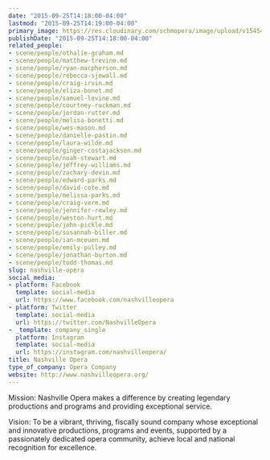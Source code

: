 ```yaml
---
date: "2015-09-25T14:18:00-04:00"
lastmod: "2015-09-25T14:19:00-04:00"
primary_image: https://res.cloudinary.com/schmopera/image/upload/v1545409169/media/webhook-uploads/1443205120156/NashvilleLogo.jpg.jpg
publishDate: "2015-09-25T14:18:00-04:00"
related_people:
- scene/people/othalie-graham.md
- scene/people/matthew-trevino.md
- scene/people/ryan-macpherson.md
- scene/people/rebecca-sjowall.md
- scene/people/craig-irvin.md
- scene/people/eliza-bonet.md
- scene/people/samuel-levine.md
- scene/people/courtney-ruckman.md
- scene/people/jordan-rutter.md
- scene/people/melisa-bonetti.md
- scene/people/wes-mason.md
- scene/people/danielle-pastin.md
- scene/people/laura-wilde.md
- scene/people/ginger-costajackson.md
- scene/people/noah-stewart.md
- scene/people/jeffrey-williams.md
- scene/people/zachary-devin.md
- scene/people/edward-parks.md
- scene/people/david-cote.md
- scene/people/melissa-parks.md
- scene/people/craig-verm.md
- scene/people/jennifer-rowley.md
- scene/people/weston-hurt.md
- scene/people/john-pickle.md
- scene/people/susannah-biller.md
- scene/people/ian-mceuen.md
- scene/people/emily-pulley.md
- scene/people/jonathan-burton.md
- scene/people/todd-thomas.md
slug: nashville-opera
social_media:
- platform: Facebook
  template: social-media
  url: https://www.facebook.com/nashvilleopera
- platform: Twitter
  template: social-media
  url: https://twitter.com/NashvilleOpera
- _template: company_single
  platform: Instagram
  template: social-media
  url: https://instagram.com/nashvilleopera/
title: Nashville Opera
type_of_company: Opera Company
website: http://www.nashvilleopera.org/
---
```


Mission:  Nashville Opera makes a difference by creating legendary productions
and programs and providing exceptional service.  

Vision:  To be a vibrant, thriving, fiscally sound company whose exceptional and innovative productions, programs and events, supported by a passionately dedicated opera community, achieve local and national recognition for excellence.
